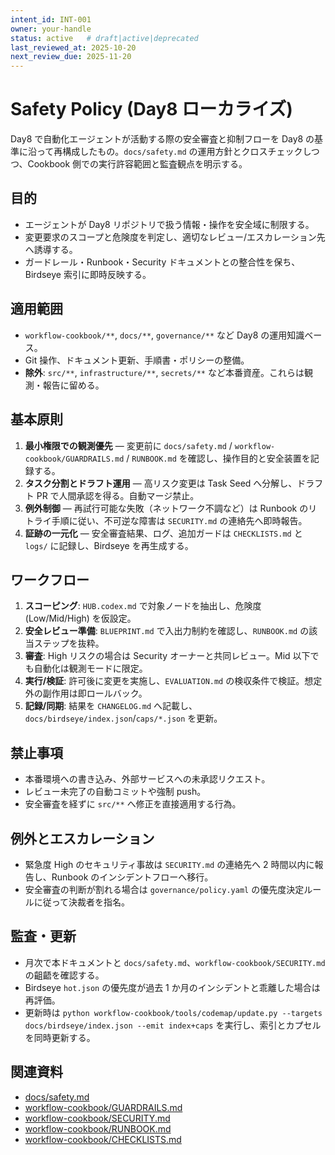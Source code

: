 ```yaml
---
intent_id: INT-001
owner: your-handle
status: active   # draft|active|deprecated
last_reviewed_at: 2025-10-20
next_review_due: 2025-11-20
---
```


# Safety Policy (Day8 ローカライズ)

Day8 で自動化エージェントが活動する際の安全審査と抑制フローを Day8 の基準に沿って再構成したもの。`docs/safety.md` の運用方針とクロスチェックしつつ、Cookbook 側での実行許容範囲と監査観点を明示する。

## 目的

- エージェントが Day8 リポジトリで扱う情報・操作を安全域に制限する。
- 変更要求のスコープと危険度を判定し、適切なレビュー/エスカレーション先へ誘導する。
- ガードレール・Runbook・Security ドキュメントとの整合性を保ち、Birdseye 索引に即時反映する。

## 適用範囲

- `workflow-cookbook/**`, `docs/**`, `governance/**` など Day8 の運用知識ベース。
- Git 操作、ドキュメント更新、手順書・ポリシーの整備。
- **除外**: `src/**`, `infrastructure/**`, `secrets/**` など本番資産。これらは観測・報告に留める。

## 基本原則

1. **最小権限での観測優先** — 変更前に `docs/safety.md` / `workflow-cookbook/GUARDRAILS.md` / `RUNBOOK.md` を確認し、操作目的と安全装置を記録する。
2. **タスク分割とドラフト運用** — 高リスク変更は Task Seed へ分解し、ドラフト PR で人間承認を得る。自動マージ禁止。
3. **例外制御** — 再試行可能な失敗（ネットワーク不調など）は Runbook のリトライ手順に従い、不可逆な障害は `SECURITY.md` の連絡先へ即時報告。
4. **証跡の一元化** — 安全審査結果、ログ、追加ガードは `CHECKLISTS.md` と `logs/` に記録し、Birdseye を再生成する。

## ワークフロー

1. **スコーピング**: `HUB.codex.md` で対象ノードを抽出し、危険度 (Low/Mid/High) を仮設定。
2. **安全レビュー準備**: `BLUEPRINT.md` で入出力制約を確認し、`RUNBOOK.md` の該当ステップを抜粋。
3. **審査**: High リスクの場合は Security オーナーと共同レビュー。Mid 以下でも自動化は観測モードに限定。
4. **実行/検証**: 許可後に変更を実施し、`EVALUATION.md` の検収条件で検証。想定外の副作用は即ロールバック。
5. **記録/同期**: 結果を `CHANGELOG.md` へ記載し、`docs/birdseye/index.json`/`caps/*.json` を更新。

## 禁止事項

- 本番環境への書き込み、外部サービスへの未承認リクエスト。
- レビュー未完了の自動コミットや強制 push。
- 安全審査を経ずに `src/**` へ修正を直接適用する行為。

## 例外とエスカレーション

- 緊急度 High のセキュリティ事故は `SECURITY.md` の連絡先へ 2 時間以内に報告し、Runbook のインシデントフローへ移行。
- 安全審査の判断が割れる場合は `governance/policy.yaml` の優先度決定ルールに従って決裁者を指名。

## 監査・更新

- 月次で本ドキュメントと `docs/safety.md`、`workflow-cookbook/SECURITY.md` の齟齬を確認する。
- Birdseye `hot.json` の優先度が過去 1 か月のインシデントと乖離した場合は再評価。
- 更新時は `python workflow-cookbook/tools/codemap/update.py --targets docs/birdseye/index.json --emit index+caps` を実行し、索引とカプセルを同時更新する。

## 関連資料

- [docs/safety.md](../docs/safety.md)
- [workflow-cookbook/GUARDRAILS.md](./GUARDRAILS.md)
- [workflow-cookbook/SECURITY.md](./SECURITY.md)
- [workflow-cookbook/RUNBOOK.md](./RUNBOOK.md)
- [workflow-cookbook/CHECKLISTS.md](./CHECKLISTS.md)
